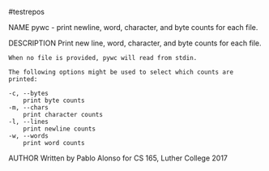 #testrepos

NAME
	pywc - print newline, word, character, and byte counts for each file.

DESCRIPTION
	Print new line, word, character, and byte counts for each file. 
	
	When no file is provided, pywc will read from stdin.

	The following options might be used to select which counts are printed:

	-c, --bytes
		print byte counts
	-m, --chars
		print character counts
	-l, --lines
		print newline counts
	-w, --words
		print word counts

AUTHOR
	Written by Pablo Alonso for CS 165, Luther College 2017
